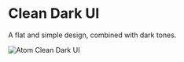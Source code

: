 # Clean Dark UI

A flat and simple design, combined with dark tones.

![Atom Clean Dark UI](https://cloud.githubusercontent.com/assets/9603680/22002928/936d143e-dc2e-11e6-81db-997ad05bf8cc.png)
